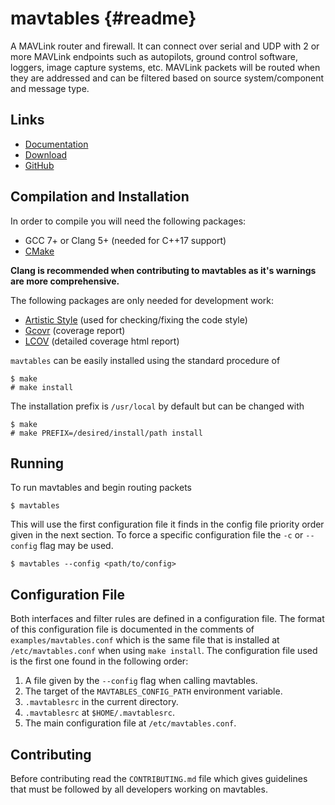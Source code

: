 mavtables {#readme}
===================

A MAVLink router and firewall.  It can connect over serial and UDP with 2 or
more MAVLink endpoints such as autopilots, ground control software, loggers,
image capture systems, etc.  MAVLink packets will be routed when they are
addressed and can be filtered based on source system/component and message type.


## Links

* [Documentation](https://shamuproject.github.io/mavtables)
* [Download](https://github.com/shamuproject/mavtables/archive/master.zip)
* [GitHub](https://github.com/shamuproject/mavtables)


## Compilation and Installation

In order to compile you will need the following packages:

* GCC 7+ or Clang 5+ (needed for C++17 support)
* [CMake](https://cmake.org/)

__Clang is recommended when contributing to mavtables as it's warnings are
more comprehensive.__

The following packages are only needed for development work:

* [Artistic Style](http://astyle.sourceforge.net/) (used for
  checking/fixing the code style)
* [Gcovr](http://gcovr.com/) (coverage report)
* [LCOV](http://ltp.sourceforge.net/coverage/lcov.php) (detailed coverage html
  report)

`mavtables` can be easily installed using the standard procedure of
```
$ make
# make install
```
The installation prefix is `/usr/local` by default but can be changed with
```
$ make
# make PREFIX=/desired/install/path install
```


## Running

To run mavtables and begin routing packets
```
$ mavtables
```
This will use the first configuration file it finds in the config file priority
order given in the next section.  To force a specific configuration file the
`-c` or `--config` flag may be used.
```
$ mavtables --config <path/to/config>
```


## Configuration File

Both interfaces and filter rules are defined in a configuration file.  The
format of this configuration file is documented in the comments of
`examples/mavtables.conf` which is the same file that is installed at
`/etc/mavtables.conf` when using `make install`.  The configuration file used is
the first one found in the following order:

1. A file given by the `--config` flag when calling mavtables.
2. The target of the `MAVTABLES_CONFIG_PATH` environment variable.
3. `.mavtablesrc` in the current directory.
4. `.mavtablesrc` at `$HOME/.mavtablesrc`.
5. The main configuration file at `/etc/mavtables.conf`.


## Contributing

Before contributing read the `CONTRIBUTING.md` file which gives guidelines that
must be followed by all developers working on mavtables.
